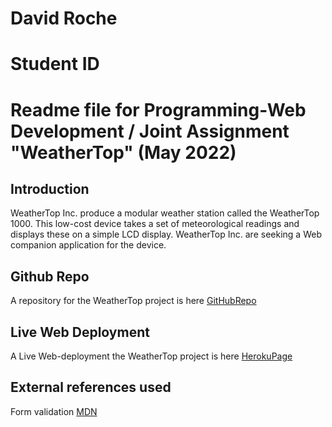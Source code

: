 # David Roche 

# Student ID  

# Readme file for Programming-Web Development / Joint Assignment "WeatherTop"  (May 2022)

## Introduction
WeatherTop Inc. produce a modular weather station called the WeatherTop 1000. This low-cost device takes a set of meteorological readings and displays these on a simple LCD
display. WeatherTop Inc. are seeking a Web companion application for the device.

## Github Repo
A repository for the WeatherTop project is here [GitHubRepo](https://github.com/RocheDJ/WeaterTop.git) 
## Live Web Deployment
A Live Web-deployment the WeatherTop project is here [HerokuPage](https://warm-peak-91173.herokuapp.com)
## External references used
Form validation [MDN](https://developer.mozilla.org/en-US/docs/Learn/Forms/Form_validation#built-in_form_validation_examples)
